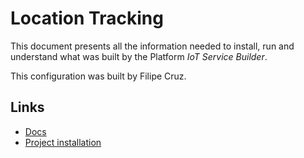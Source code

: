# Location Tracking

This document presents all the information needed to install, run and understand what was built by the Platform *IoT Service Builder*.

This configuration was built by Filipe Cruz.

## Links

- [Docs](docs/README.md)
- [Project installation](project/README.md)
